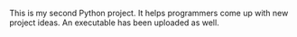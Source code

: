 This is my second Python project.
It helps programmers come up with new project ideas.
An executable has been uploaded as well.
